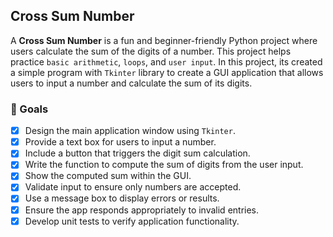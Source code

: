 ## Cross Sum Number

A **Cross Sum Number** is a fun and beginner-friendly Python project where users calculate the sum of the digits of a number. This project helps practice `basic arithmetic`, `loops`, and `user input`.
In this project, its created a simple program with `Tkinter` library to create a GUI application that allows users to input a number and calculate the sum of its digits.

### 🎯 Goals

- [x] Design the main application window using `Tkinter`.
- [x] Provide a text box for users to input a number.
- [x] Include a button that triggers the digit sum calculation.
- [x] Write the function to compute the sum of digits from the user input.
- [x] Show the computed sum within the GUI.
- [x] Validate input to ensure only numbers are accepted.
- [x] Use a message box to display errors or results.
- [x] Ensure the app responds appropriately to invalid entries.
- [x] Develop unit tests to verify application functionality.

